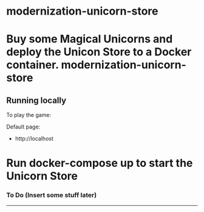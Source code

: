 # modernization-unicorn-store
Buy some Magical Unicorns and deploy the Unicon Store to a Docker container.
modernization-unicorn-store
===========

## Running locally

To play the game:

Default page:
* http://localhost

# Run docker-compose up to start the Unicorn Store

### To Do (Insert some stuff later)

---
